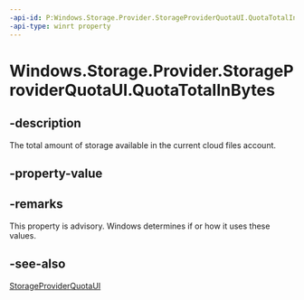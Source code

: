 ```yaml
---
-api-id: P:Windows.Storage.Provider.StorageProviderQuotaUI.QuotaTotalInBytes
-api-type: winrt property
---
```


# Windows.Storage.Provider.StorageProviderQuotaUI.QuotaTotalInBytes

<!--
public ulong QuotaTotalInBytes { get; set; }
-->

## -description

The total amount of storage available in the current cloud files account.

## -property-value

## -remarks

This property is advisory. Windows determines if or how it uses these values.

## -see-also

[StorageProviderQuotaUI](storageproviderquotaui.md)
